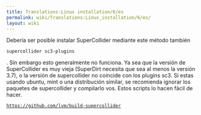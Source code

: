 ```yaml
---
title: Translations:Linux installation/6/es
permalink: wiki/Translations:Linux_installation/6/es/
layout: wiki
---
```


Debería ser posible instalar SuperCollider mediante este método también

``` shell
supercollider sc3-plugins
```

. Sin embargo esto generalmente no funciona. Ya sea que la versión de
SuperCollider es muy vieja (SuperDirt necesita que sea al menos la
versión 3.7), o la versión de supercollider no coincide con los plugins
sc3. Si estas usando ubuntu, mint o una distribución similar, se
recomienda ignorar los paquetes de supercollider y compilarlo vos. Estos
scripts lo hacen fácil de hacer.

[`https://github.com/lvm/build-supercollider`](https://github.com/lvm/build-supercollider)
